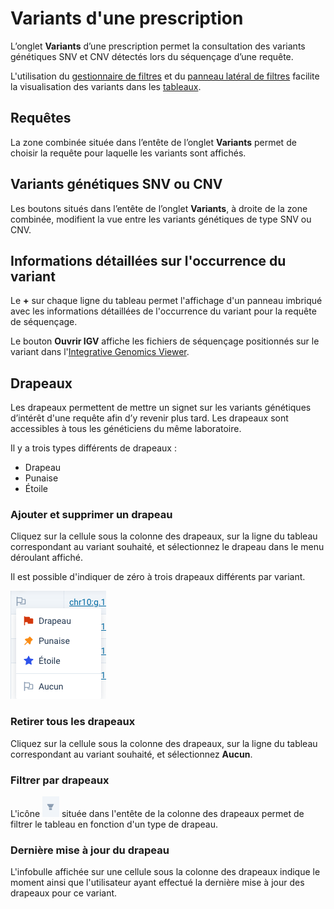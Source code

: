 # Variants d'une prescription

L’onglet **Variants** d’une prescription permet la consultation des variants génétiques SNV et CNV détectés lors du séquençage d’une requête.

L'utilisation du [gestionnaire de filtres](/fr/qlin_genetic/_filter_manager/filter_manager.md) et du [panneau latéral de filtres](/fr/qlin_genetic/filter_panel/filter_panel.md) facilite la visualisation des variants dans les [tableaux](/fr/qlin_genetic/tables/tables.md).

## Requêtes

La zone combinée située dans l’entête de l’onglet **Variants** permet de choisir la requête pour laquelle les variants sont affichés.

## Variants génétiques SNV ou CNV

Les boutons situés dans l’entête de l’onglet **Variants**, à droite de la zone combinée, modifient la vue entre les variants génétiques de type SNV ou CNV.

## Informations détaillées sur l'occurrence du variant

Le **+** sur chaque ligne du tableau permet l'affichage d'un panneau imbriqué avec les informations détaillées de l'occurrence du variant pour la requête de séquençage.

Le bouton **Ouvrir IGV** affiche les fichiers de séquençage positionnés sur le variant dans l'[Integrative Genomics Viewer](https://igv.org/).

## Drapeaux

Les drapeaux permettent de mettre un signet sur les variants génétiques d’intérêt d'une requête afin d’y revenir plus tard. Les drapeaux sont accessibles à tous les généticiens du même laboratoire.

Il y a trois types différents de drapeaux :

- Drapeau
- Punaise
- Étoile

### Ajouter et supprimer un drapeau

Cliquez sur la cellule sous la colonne des drapeaux, sur la ligne du tableau correspondant au variant souhaité, et sélectionnez le drapeau dans le menu déroulant affiché.

Il est possible d'indiquer de zéro à trois drapeaux différents par variant.

![menu drapeau](flags_menu.png)

### Retirer tous les drapeaux

Cliquez sur la cellule sous la colonne des drapeaux, sur la ligne du tableau correspondant au variant souhaité, et sélectionnez **Aucun**.

### Filtrer par drapeaux

L'icône ![filtre](filter_icon.png) située dans l'entête de la colonne des drapeaux permet de filtrer le tableau en fonction d'un type de drapeau.

### Dernière mise à jour du drapeau

L'infobulle affichée sur une cellule sous la colonne des drapeaux indique le moment ainsi que l'utilisateur ayant effectué la dernière mise à jour des drapeaux pour ce variant.
